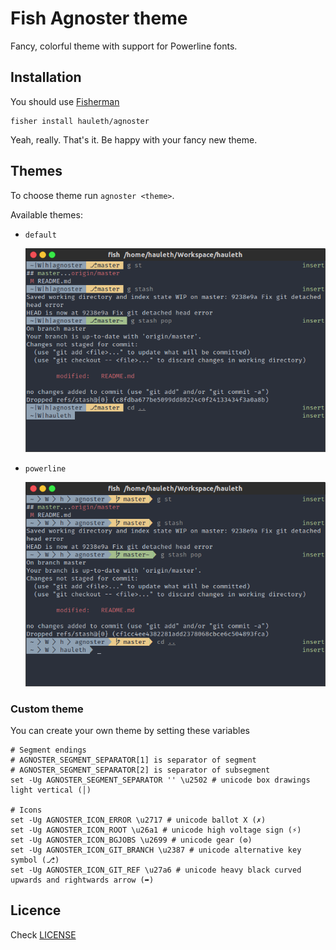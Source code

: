 # Fish Agnoster theme

Fancy, colorful theme with support for Powerline fonts.

## Installation

You should use [Fisherman](https://github.com/fisherman/fisherman)

    fisher install hauleth/agnoster

Yeah, really. That's it. Be happy with your fancy new theme.

## Themes

To choose theme run `agnoster <theme>`.

Available themes:

- `default`

  ![default theme](screenshots/default.png)
- `powerline`

  ![powerline theme](screenshots/powerline.png)

### Custom theme

You can create your own theme by setting these variables

```
# Segment endings
# AGNOSTER_SEGMENT_SEPARATOR[1] is separator of segment
# AGNOSTER_SEGMENT_SEPARATOR[2] is separator of subsegment
set -Ug AGNOSTER_SEGMENT_SEPARATOR '' \u2502 # unicode box drawings light vertical (│)

# Icons
set -Ug AGNOSTER_ICON_ERROR \u2717 # unicode ballot X (✗)
set -Ug AGNOSTER_ICON_ROOT \u26a1 # unicode high voltage sign (⚡)
set -Ug AGNOSTER_ICON_BGJOBS \u2699 # unicode gear (⚙)
set -Ug AGNOSTER_ICON_GIT_BRANCH \u2387 # unicode alternative key symbol (⎇)
set -Ug AGNOSTER_ICON_GIT_REF \u27a6 # unicode heavy black curved upwards and rightwards arrow (➦)
```

## Licence

Check [LICENSE](LICENSE)

